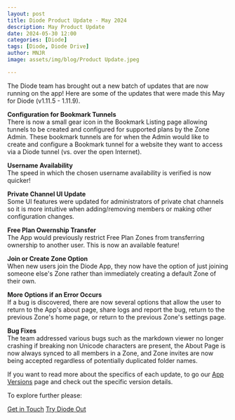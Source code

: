 ```yaml
---
layout: post
title: Diode Product Update - May 2024
description: May Product Update
date: 2024-05-30 12:00
categories: [Diode]
tags: [Diode, Diode Drive]
author: MNJR
image: assets/img/blog/Product Update.jpeg

---
```

The Diode team has brought out a new batch of updates that are now running on the app! Here are some of the updates that were made this May for Diode (v1.11.5 - 1.11.9).

**Configuration for Bookmark Tunnels**
<br> There is now a small gear icon in the Bookmark Listing page allowing tunnels to be created and configured for supported plans by the Zone Admin. These bookmark tunnels are for when the Admin would like to create and configure a Bookmark tunnel for a website they want to access via a Diode tunnel (vs. over the open Internet).

**Username Availability** 
<br>The speed in which the chosen username availability is verified is now quicker! 

**Private Channel UI Update** 
<br>Some UI features were updated for administrators of private chat channels so it is more intuitive when adding/removing members or making other configuration changes. 

**Free Plan Owernship Transfer** 
<br>The App would previously restrict Free Plan Zones from transferring ownership to another user. This is now an available feature! 

**Join or Create Zone Option** 
<br>When new users join the Diode App, they now have the option of just joining someone else's Zone rather than immediately creating a default Zone of their own.

**More Options if an Error Occurs** 
<br>
If a bug is discovered, there are now several options that allow the user to return to the App's about page, share logs and report the bug, return to the previous Zone's home page, or return to the previous Zone's settings page.  

**Bug Fixes** 
<br>
The team addressed various bugs such as the markdown viewer no longer crashing if breaking non Unicode characters are present, the About Page is now always synced to all members in a Zone,  and Zone invites are now being accepted regardless of potentially duplicated folder names.  

If you want to read more about the specifics of each update, to go our [App Versions](https://support.diode.io/category/9gss923s33-diode-app-updates-version) page and check out the specific version details.

To explore further please:
<div class="story__buttons">
  <a href="{{"https://contactdiode.paperform.co"}}" class="btn" target="">Get in Touch</a>
  <a href="#download-app" class="btn popup-open" target="">Try Diode Out</a>
</div>
